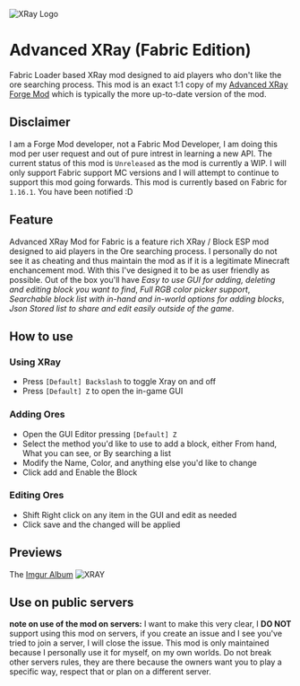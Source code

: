![XRay Logo](http://i.imgur.com/002LJvM.jpg)

# Advanced XRay (Fabric Edition)
Fabric Loader based XRay mod designed to aid players who don't like the ore searching process. This mod is an exact 1:1 copy of my [Advanced XRay Forge Mod](https://github.com/MichaelHillcox/XRay-Mod/) which is typically the more up-to-date version of the mod.

## Disclaimer
I am a Forge Mod developer, not a Fabric Mod Developer, I am doing this mod per user request and out of pure intrest in learning a new API. The current status of this mod is `Unreleased` as the mod is currently a WIP. I will only support Fabric support MC versions and I will attempt to continue to support this mod going forwards. This mod is currently based on Fabric for `1.16.1`. You have been notified :D

## Feature
Advanced XRay Mod for Fabric is a feature rich XRay / Block ESP mod designed to aid players in the Ore searching process. I personally do not see it as cheating and thus maintain the mod as if it is a legitimate Minecraft enchancement mod. With this I've designed it to be as user friendly as possible. Out of the box you'll have *Easy to use GUI for adding, deleting and editing block you want to find*, *Full RGB color picker support*, *Searchable block list with in-hand and in-world options for adding blocks*, *Json Stored list to share and edit easily outside of the game*.

## How to use

### Using XRay

- Press `[Default] Backslash` to toggle Xray on and off
- Press `[Default] Z` to open the in-game GUI

### Adding Ores

- Open the GUI Editor pressing `[Default] Z`
- Select the method you'd like to use to add a block, either From hand, What you can see, or By searching a list
- Modify the Name, Color, and anything else you'd like to change
- Click add and Enable the Block

### Editing Ores

- Shift Right click on any item in the GUI and edit as needed
- Click save and the changed will be applied

## Previews

The [Imgur Album](http://imgur.com/a/23dX5)
![XRAY](http://i.imgur.com/N3KOEaE.png)

## Use on public servers

**note on use of the mod on servers:** I want to make this very clear, I **DO NOT** support using this mod on servers, if you create an issue and I see you've tried to join a server, I will close the issue. This mod is only maintained because I personally use it for myself, on my own worlds. Do not break other servers rules, they are there because the owners want you to play a specific way, respect that or plan on a different server.
